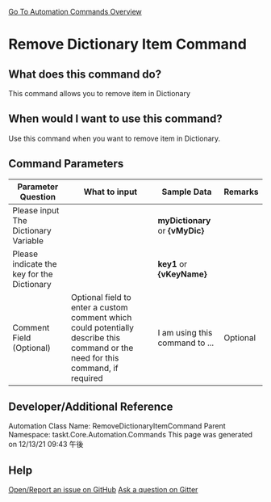 <!--TITLE: Remove Dictionary Item Command -->
<!-- SUBTITLE: a command in the Dictionary Commands group. -->
[Go To Automation Commands Overview](/automation-commands.md)


# Remove Dictionary Item Command


## What does this command do?
This command allows you to remove item in Dictionary


## When would I want to use this command?
Use this command when you want to remove item in Dictionary.


## Command Parameters
| Parameter Question   	| What to input  	|  Sample Data 	| Remarks  	|
| ---                    | ---               | ---           | ---       |
|Please input The Dictionary Variable||**myDictionary** or **{vMyDic}**||
|Please indicate the key for the Dictionary||**key1** or **{vKeyName}**||
|Comment Field (Optional)|Optional field to enter a custom comment which could potentially describe this command or the need for this command, if required|I am using this command to ...|Optional|








## Developer/Additional Reference
Automation Class Name: RemoveDictionaryItemCommand
Parent Namespace: taskt.Core.Automation.Commands
This page was generated on 12/13/21 09:43 午後


## Help
[Open/Report an issue on GitHub](https://github.com/saucepleez/taskt/issues/new)
[Ask a question on Gitter](https://gitter.im/taskt-rpa/Lobby)

